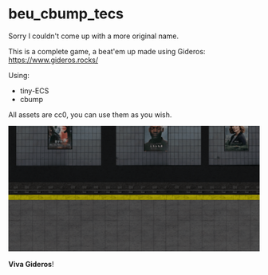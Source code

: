 # beu_cbump_tecs

Sorry I couldn't come up with a more original name.

This is a complete game, a beat'em up made using Gideros:
https://www.gideros.rocks/


Using:
- tiny-ECS
- cbump

All assets are cc0, you can use them as you wish.

![pic](assets/gfx/levels/beu_lvl3/untitled_0001.png)



**Viva Gideros**!
